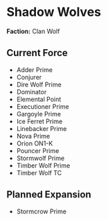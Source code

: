 # Shadow Wolves
**Faction:** Clan Wolf
## Current Force
- Adder Prime
- Conjurer
- Dire Wolf Prime
- Dominator
- Elemental Point
- Executioner Prime
- Gargoyle Prime
- Ice Ferret Prime
- Linebacker Prime
- Nova Prime
- Orion ON1-K
- Pouncer Prime
- Stormwolf Prime
- Timber Wolf Prime
- Timber Wolf TC
## Planned Expansion
- Stormcrow Prime
